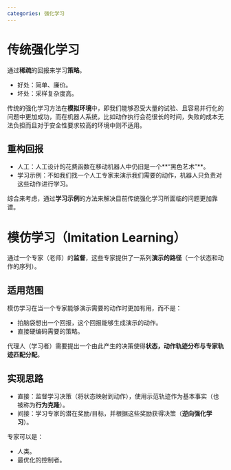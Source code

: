 ```yaml
---
categories: 强化学习
---
```


# 传统强化学习

通过**稀疏**的回报来学习**策略**。

- 好处：简单、廉价。
- 坏处：采样复杂度高。

传统的强化学习方法在**模拟环境**中，即我们能够忍受大量的试验、且容易并行化的问题中更加成功，而在机器人系统，比如动作执行会花很长的时间，失败的成本无法负担而且对于安全性要求较高的环境中则不适用。

## 重构回报

- 人工：人工设计的花费函数在移动机器人中仍旧是一个**“黑色艺术”**。
- 学习示例：不如我们找一个人工专家来演示我们需要的动作，机器人只负责对这些动作进行学习。

综合来考虑，通过**学习示例**的方法来解决目前传统强化学习所面临的问题更加靠谱。

# 模仿学习（Imitation Learning）

通过一个专家（老师）的**监督**，这些专家提供了一系列**演示的路径**（一个状态和动作的序列）。

## 适用范围

模仿学习在当一个专家能够演示需要的动作时更加有用，而不是：

- 拍脑袋想出一个回报，这个回报能够生成演示的动作。
- 直接硬编码需要的策略。

代理人（学习者）需要提出一个由此产生的决策使得**状态，动作轨迹分布与专家轨迹匹配分配**。

## 实现思路

- 直接：监督学习决策（将状态映射到动作），使用示范轨迹作为基本事实（也被称为**行为克隆**）。
- 间接：学习专家的潜在奖励/目标，并根据这些奖励获得决策（**逆向强化学习**）。

专家可以是：

- 人类。
- 最优化的控制者。